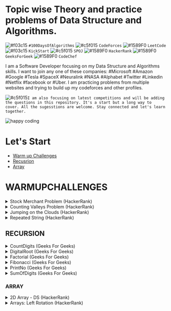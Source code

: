 # Topic wise Theory and practice problems of Data Structure and Algorithms.

![#f03c15](https://via.placeholder.com/15/f03c15/000000?text=+) `#100DaysOfAlgorithms` ![#c5f015](https://via.placeholder.com/15/c5f015/000000?text=+) `CodeForces` ![#1589F0](https://via.placeholder.com/15/1589F0/000000?text=+) `LeetCode` ![#f03c15](https://via.placeholder.com/15/f03c15/000000?text=+) `KickStart` ![#c5f015](https://via.placeholder.com/15/c5f015/000000?text=+) `SPOJ` ![#1589F0](https://via.placeholder.com/15/1589F0/000000?text=+) `HackerRank` ![#1589F0](https://via.placeholder.com/15/1589F0/000000?text=+) `GeeksForGeek` ![#1589F0](https://via.placeholder.com/15/1589F0/000000?text=+) `CodeChef`

I am a Software Developer focusing on my Data Structure and Algorithms skills. I want to join any one of these companies: #Microsoft #Amazon #Google #Tesla #SpaceX #Neuralink #NASA #Alphabet #Twitter #Linkedin #Netflix #facebook or #Uber. I am practicing problems from multiple websites and trying to build up my codeforces and other profiles.

![#c5f015](https://via.placeholder.com/15/c5f015/000000?text=+)`I am also focusing on latest competitions and will be adding the questions in this repository. It's a start but a long way to cover. All the sugesstions are welcome. Stay connected and let's learn together.`

![happy coding](https://github.com/kushalseth/DataStructure/blob/master/blob/elon2.jpg)

# Let's Start

- [Warm up Challenges](#WARMUPCHALLENGES)
- [Recusrion](#RECURSION)
- [Array](#ARRAY)

# WARMUPCHALLENGES

<details>
<summary>Stock Merchant Problem (HackerRank)</summary>

```
Hackerrank Problem: https://www.hackerrank.com/challenges/sock-merchant
Hackerrank Title: Stock Merchant
Solution: https://github.com/kushalseth/DataStructure/blob/master/JavaScripts/stockMerchant.js
```

</details>

<details>
<summary>Counting Valleys Problem (HackerRank)</summary>

```
Hackerrank Problem: https://www.hackerrank.com/challenges/counting-valleys/
Hackerrank Title: Counting Valleys
Solution: https://github.com/kushalseth/DataStructure/blob/master/CodingProblems/CodingProblems/HackerRank/countingValleys.cs
```

</details>

<details>
<summary>Jumping on the Clouds (HackerRank)</summary>

```
Hackerrank Problem: https://www.hackerrank.com/challenges/jumping-on-the-clouds/
Hackerrank Title: Jumping on the Clouds
Solution: https://github.com/kushalseth/DataStructure/blob/master/CodingProblems/CodingProblems/HackerRank/JumpingOnClouds.cs
```

</details>
<details>
<summary>Repeated String (HackerRank)</summary>

```
Hackerrank Problem: https://www.hackerrank.com/challenges/repeated-string/
Hackerrank Title: Repeated String
Solution: https://github.com/kushalseth/DataStructure/blob/master/CodingProblems/CodingProblems/HackerRank/RepeatedString.cs
```

</details>

## RECURSION

<details>
<summary>CountDigits (Geeks For Geeks)</summary>

```
Problem: Geeks For Geeks
Title: CountDigits in a number
Solution: https://github.com/kushalseth/DataStructure/blob/master/CodingProblems/CodingProblems/Recursion/CountDigits.cs
```

</details>

<details>
<summary>DigitalRoot (Geeks For Geeks)</summary>

```
Problem: Geeks For Geeks
Title: Find DigitalRoot. DigitalRoot of a number is the recursive sum of its digits until we get a single digit number.
Solution: https://github.com/kushalseth/DataStructure/blob/master/CodingProblems/CodingProblems/Recursion/DigitalRoot.cs
```

</details>
<details>
<summary>Factorial (Geeks For Geeks)</summary>

```
Problem: Geeks For Geeks
Title: Factorial
Solution: https://github.com/kushalseth/DataStructure/blob/master/CodingProblems/CodingProblems/Recursion/Factorial.cs
```

</details>
<details>
<summary>Fibonacci (Geeks For Geeks)</summary>

```
Problem: Geeks For Geeks
Title: Fibonacci
Solution: https://github.com/kushalseth/DataStructure/blob/master/CodingProblems/CodingProblems/Recursion/Fibonacci.cs
```

</details>
<details>
<summary>PrintNo (Geeks For Geeks)</summary>

```
Problem: Geeks For Geeks
Title: PrintNo
Solution: https://github.com/kushalseth/DataStructure/blob/master/CodingProblems/CodingProblems/Recursion/PrintNos.cs
```

</details>
<details>
<summary>SumOfDigits (Geeks For Geeks)</summary>

```
Problem: Geeks For Geeks
Title: SumOfDigits
Solution: https://github.com/kushalseth/DataStructure/blob/master/CodingProblems/CodingProblems/Recursion/SumOfDigits.cs
```

</details>

### ARRAY

<details>
<summary>2D Array - DS (HackerRank)</summary>

```
Hackerrank Problem: https://www.hackerrank.com/challenges/2d-array/
Hackerrank Title: 2D Array - DS
Solution: https://github.com/kushalseth/DataStructure/blob/master/CodingProblems/CodingProblems/HackerRank/Array2D.cs
```

</details>
<details>
<summary>Arrays: Left Rotation (HackerRank)</summary>

```
Hackerrank Problem: https://www.hackerrank.com/challenges/ctci-array-left-rotation/problem
Hackerrank Arrays: Left Rotation
Solution: https://github.com/kushalseth/DataStructure/blob/master/CodingProblems/CodingProblems/HackerRank/ArrayRotation.cs
```

</details>
